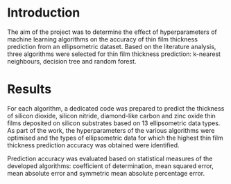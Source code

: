 # Introduction

The aim of the project was to determine the effect of hyperparameters of machine learning algorithms on the accuracy of thin film thickness prediction from an ellipsometric dataset. Based on the literature analysis, three algorithms were selected for thin film thickness prediction: k-nearest neighbours, decision tree and random forest.

# Results

For each algorithm, a dedicated code was prepared to predict the thickness of silicon dioxide, silicon nitride, diamond-like carbon and zinc oxide thin films deposited on silicon substrates based on 13 ellipsometric data types. As part of the work, the hyperparameters of the various algorithms were optimised and the types of ellipsometric data for which the highest thin film thickness prediction accuracy was obtained were identified.

Prediction accuracy was evaluated based on statistical measures of the developed algorithms: coefficient of determination, mean squared error, mean absolute error and symmetric mean absolute percentage error. 
